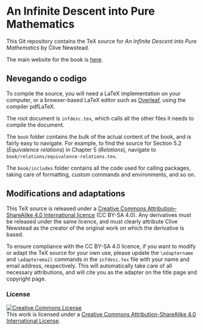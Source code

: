 An Infinite Descent into Pure Mathematics
=========================================

This Git repository contains the TeX source for _An Infinite Descent into Pure Mathematics_ by Clive Newstead.

The main website for the book is [here](https://infinitedescent.xyz/).

## Nevegando o codigo

To compile the source, you will need a LaTeX implementation on your computer, or a browser-based LaTeX editor such as [Overleaf](https://www.overleaf.com/), using the compiler pdfLaTeX.

The root document is `infdesc.tex`, which calls all the other files it needs to compile the document.

The `book` folder contains the bulk of the actual content of the book, and is fairly easy to navigate. For example, to find the source for Section 5.2 (_Equivalence relations_) in Chapter 5 (_Relations_), navigate to `book/relations/equivalence-relations.tex`.

The `book/includes` folder contains all the code used for calling packages, taking care of formatting, custom commands and environments, and so on.

## Modifications and adaptations

This TeX source is released under a [Creative Commons Attribution–ShareAlike 4.0 International licence](https://creativecommons.org/licenses/by-sa/4.0/) (CC BY-SA 4.0). Any derivatives must be released under the same licence, and must clearly attribute Clive Newstead as the creator of the original work on which the derivative is based.

To ensure compliance with the CC BY-SA 4.0 licence, if you want to modify or adapt the TeX source for your own use, please update the `\adaptername` and `\adapteremail` commands in the `infdesc.tex` file with your name and email address, respectively. This will automatically take care of all necessary attributions, and will cite you as the adapter on the title page and copyright page.

### License 
<a rel="license" href="http://creativecommons.org/licenses/by-sa/4.0/"><img alt="Creative Commons License" style="border-width:0" src="https://i.creativecommons.org/l/by-sa/4.0/88x31.png" /></a><br />This work is licensed under a <a rel="license" href="http://creativecommons.org/licenses/by-sa/4.0/">Creative Commons Attribution-ShareAlike 4.0 International License</a>.
